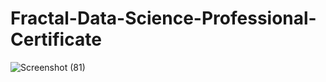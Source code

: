 # Fractal-Data-Science-Professional-Certificate

![Screenshot (81)](https://github.com/user-attachments/assets/79a37ed1-65ff-479e-b4be-2575ac397599)
